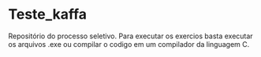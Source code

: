 # Teste_kaffa
Repositório do processo seletivo.
Para executar os exercios basta executar os arquivos .exe ou compilar o codigo em um compilador da linguagem C.
